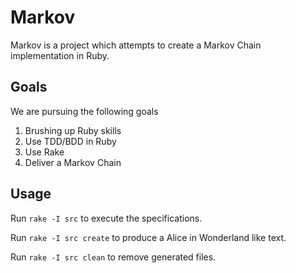 Markov
=====

Markov is a project which attempts to create a Markov Chain implementation in
Ruby.

Goals
-----

We are pursuing the following goals

1. Brushing up Ruby skills
2. Use TDD/BDD in Ruby
3. Use Rake
4. Deliver a Markov Chain

Usage
-----

Run <code>rake -I src</code> to execute the specifications.

Run <code>rake -I src create</code> to produce a Alice in Wonderland like text.

Run <code>rake -I src clean</code> to remove generated files.
